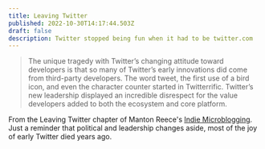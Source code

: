 ```yaml
---
title: Leaving Twitter
published: 2022-10-30T14:17:44.503Z
draft: false
description: Twitter stopped being fun when it had to be twitter.com
---
```

> The unique tragedy with Twitter’s changing attitude toward developers is that so many of Twitter’s early innovations did come from third-party developers. The word tweet, the first use of a bird icon, and even the character counter started in Twitterrific. Twitter’s new leadership displayed an incredible disrespect for the value developers added to both the ecosystem and core platform.

From the Leaving Twitter chapter of Manton Reece's [Indie Microblogging](https://book.micro.blog/leaving-twitter/). Just a reminder that political and leadership changes aside, most of the joy of early Twitter died years ago.